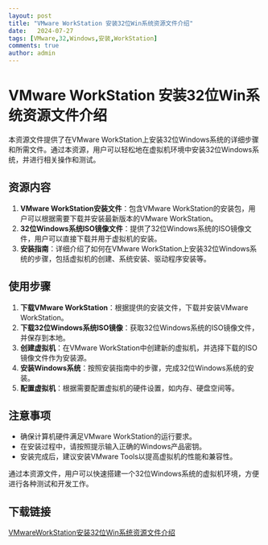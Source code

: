 ```yaml
---
layout: post
title: "VMware WorkStation 安装32位Win系统资源文件介绍"
date:   2024-07-27
tags: [VMware,32,Windows,安装,WorkStation]
comments: true
author: admin
---
```

# VMware WorkStation 安装32位Win系统资源文件介绍

本资源文件提供了在VMware WorkStation上安装32位Windows系统的详细步骤和所需文件。通过本资源，用户可以轻松地在虚拟机环境中安装32位Windows系统，并进行相关操作和测试。

## 资源内容

1. **VMware WorkStation安装文件**：包含VMware WorkStation的安装包，用户可以根据需要下载并安装最新版本的VMware WorkStation。
2. **32位Windows系统ISO镜像文件**：提供了32位Windows系统的ISO镜像文件，用户可以直接下载并用于虚拟机的安装。
3. **安装指南**：详细介绍了如何在VMware WorkStation上安装32位Windows系统的步骤，包括虚拟机的创建、系统安装、驱动程序安装等。

## 使用步骤

1. **下载VMware WorkStation**：根据提供的安装文件，下载并安装VMware WorkStation。
2. **下载32位Windows系统ISO镜像**：获取32位Windows系统的ISO镜像文件，并保存到本地。
3. **创建虚拟机**：在VMware WorkStation中创建新的虚拟机，并选择下载的ISO镜像文件作为安装源。
4. **安装Windows系统**：按照安装指南中的步骤，完成32位Windows系统的安装。
5. **配置虚拟机**：根据需要配置虚拟机的硬件设置，如内存、硬盘空间等。

## 注意事项

- 确保计算机硬件满足VMware WorkStation的运行要求。
- 在安装过程中，请按照提示输入正确的Windows产品密钥。
- 安装完成后，建议安装VMware Tools以提高虚拟机的性能和兼容性。

通过本资源文件，用户可以快速搭建一个32位Windows系统的虚拟机环境，方便进行各种测试和开发工作。

## 下载链接

[VMwareWorkStation安装32位Win系统资源文件介绍](https://pan.quark.cn/s/f0f8a402af9b)